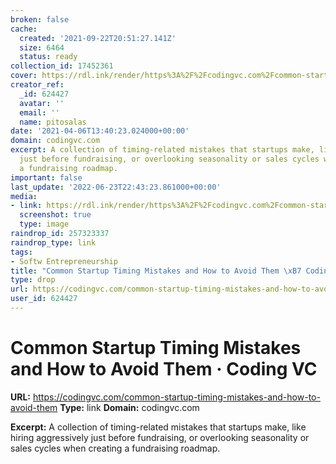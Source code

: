 ```yaml
---
broken: false
cache:
  created: '2021-09-22T20:51:27.141Z'
  size: 6464
  status: ready
collection_id: 17452361
cover: https://rdl.ink/render/https%3A%2F%2Fcodingvc.com%2Fcommon-startup-timing-mistakes-and-how-to-avoid-them
creator_ref:
  _id: 624427
  avatar: ''
  email: ''
  name: pitosalas
date: '2021-04-06T13:40:23.024000+00:00'
domain: codingvc.com
excerpt: A collection of timing-related mistakes that startups make, like hiring aggressively
  just before fundraising, or overlooking seasonality or sales cycles when creating
  a fundraising roadmap.
important: false
last_update: '2022-06-23T22:43:23.861000+00:00'
media:
- link: https://rdl.ink/render/https%3A%2F%2Fcodingvc.com%2Fcommon-startup-timing-mistakes-and-how-to-avoid-them
  screenshot: true
  type: image
raindrop_id: 257323337
raindrop_type: link
tags:
- Softw Entrepreneurship
title: "Common Startup Timing Mistakes and How to Avoid Them \xB7 Coding VC"
type: drop
url: https://codingvc.com/common-startup-timing-mistakes-and-how-to-avoid-them
user_id: 624427
---
```


# Common Startup Timing Mistakes and How to Avoid Them · Coding VC

**URL:** https://codingvc.com/common-startup-timing-mistakes-and-how-to-avoid-them
**Type:** link
**Domain:** codingvc.com

**Excerpt:** A collection of timing-related mistakes that startups make, like hiring aggressively just before fundraising, or overlooking seasonality or sales cycles when creating a fundraising roadmap.
